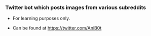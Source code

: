 ### Twitter bot which posts images from various subreddits

- For learning purposes only.

- Can be found at https://twitter.com/AniB0t
